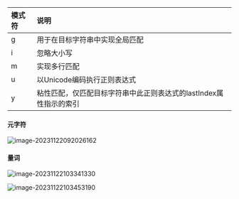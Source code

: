 |模式符 | 说明|
|:---|:---|
|g	|用于在目标字符串中实现全局匹配|
|i  | 忽略大小写|
|m	|实现多行匹配|
|u	|以Unicode编码执行正则表达式|
|y  | 粘性匹配，仅匹配目标字符串中此正则表达式的lastIndex属性指示的索引|

#### 元字符

![image-20231122092026162](C:\Users\zjc6\AppData\Roaming\Typora\typora-user-images\image-20231122092026162.png)



#### 量词

![image-20231122103341330](C:\Users\zjc6\AppData\Roaming\Typora\typora-user-images\image-20231122103341330.png)



![image-20231122103453190](C:\Users\zjc6\AppData\Roaming\Typora\typora-user-images\image-20231122103453190.png)